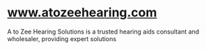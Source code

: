 # www.atozeehearing.com
A to Zee Hearing Solutions is a trusted hearing aids consultant and wholesaler, providing expert solutions
